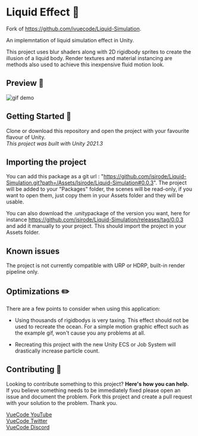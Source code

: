 # Liquid Effect :ocean:

Fork of https://github.com/ivuecode/Liquid-Simulation.

An implemntation of liquid simulation effect in Unity.  

This project uses blur shaders along with 2D rigidbody sprites to create the illusion of a liquid body. Render textures and material instancing are methods also used to achieve this inexpensive fluid motion look.

## Preview :eyes:
![gif demo](https://i.imgur.com/4WCtDzh.gif)  

## Getting Started :page_with_curl:
Clone or download this repository and open the project with your favourite flavour of Unity.  
_This project was built with Unity 2021.3_

## Importing the project
You can add this package as a git url : "https://github.com/isirode/Liquid-Simulation.git?path=/Assets/Isirode/Liquid-Simulation#0.0.3". The project will be added to your "Packages" folder, the scenes will be read-only, if you want to open them, just copy them in your Assets folder and they will be usable.

You can also download the .unitypackage of the version you want, here for instance https://github.com/isirode/Liquid-Simulation/releases/tag/0.0.3 and add it manually to your project. This should import the project in your Assets folder.

## Known issues

The project is not currently compatible with URP or HDRP, built-in render pipeline only.

## Optimizations :pencil2:
There are a few points to consider when using this application:
* Using thousands of rigidbodys is very taxing. This effect should not be used to recreate the ocean. For a simple motion graphic effect such as the example gif, won't cause you any problems at all.

* Recreating this project with the new Unity ECS or Job System will drastically increase particle count.

## Contributing :muscle:
Looking to contribute something to this project? **Here's how you can help.**  
If you believe something needs to be immediately fixed please open an issue and document the problem. Fork this project and create a pull request with your solution to the problem. Thank you.  

[VueCode YouTube](https://www.youtube.com/channel/UCtP-1zQ2g_jpgYvvBqkWltA)  
[VueCode Twitter](https://twitter.com/VueCode/)  
[VueCode Discord](https://discord.gg/qWpEtR3)

